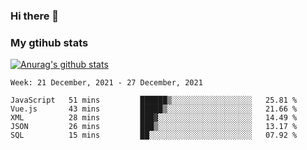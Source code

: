 ### Hi there 👋

### My gtihub stats

[![Anurag's github stats](https://github-readme-stats.vercel.app/api?username=gaozhidong)](https://github.com/gaozhidong/github-readme-stats)

<!--START_SECTION:waka-->
```text
Week: 21 December, 2021 - 27 December, 2021

JavaScript   51 mins         ██████▒░░░░░░░░░░░░░░░░░░   25.81 % 
Vue.js       43 mins         █████▒░░░░░░░░░░░░░░░░░░░   21.66 % 
XML          28 mins         ███▓░░░░░░░░░░░░░░░░░░░░░   14.49 % 
JSON         26 mins         ███▒░░░░░░░░░░░░░░░░░░░░░   13.17 % 
SQL          15 mins         ██░░░░░░░░░░░░░░░░░░░░░░░   07.92 % 
```
<!--END_SECTION:waka-->